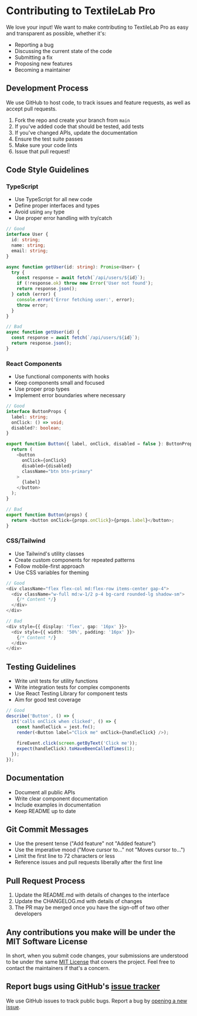 # Contributing to TextileLab Pro

We love your input! We want to make contributing to TextileLab Pro as easy and transparent as possible, whether it's:

- Reporting a bug
- Discussing the current state of the code
- Submitting a fix
- Proposing new features
- Becoming a maintainer

## Development Process

We use GitHub to host code, to track issues and feature requests, as well as accept pull requests.

1. Fork the repo and create your branch from `main`
2. If you've added code that should be tested, add tests
3. If you've changed APIs, update the documentation
4. Ensure the test suite passes
5. Make sure your code lints
6. Issue that pull request!

## Code Style Guidelines

### TypeScript

- Use TypeScript for all new code
- Define proper interfaces and types
- Avoid using `any` type
- Use proper error handling with try/catch

```typescript
// Good
interface User {
  id: string;
  name: string;
  email: string;
}

async function getUser(id: string): Promise<User> {
  try {
    const response = await fetch(`/api/users/${id}`);
    if (!response.ok) throw new Error('User not found');
    return response.json();
  } catch (error) {
    console.error('Error fetching user:', error);
    throw error;
  }
}

// Bad
async function getUser(id) {
  const response = await fetch(`/api/users/${id}`);
  return response.json();
}
```

### React Components

- Use functional components with hooks
- Keep components small and focused
- Use proper prop types
- Implement error boundaries where necessary

```typescript
// Good
interface ButtonProps {
  label: string;
  onClick: () => void;
  disabled?: boolean;
}

export function Button({ label, onClick, disabled = false }: ButtonProps) {
  return (
    <button
      onClick={onClick}
      disabled={disabled}
      className="btn btn-primary"
    >
      {label}
    </button>
  );
}

// Bad
export function Button(props) {
  return <button onClick={props.onClick}>{props.label}</button>;
}
```

### CSS/Tailwind

- Use Tailwind's utility classes
- Create custom components for repeated patterns
- Follow mobile-first approach
- Use CSS variables for theming

```typescript
// Good
<div className="flex flex-col md:flex-row items-center gap-4">
  <div className="w-full md:w-1/2 p-4 bg-card rounded-lg shadow-sm">
    {/* Content */}
  </div>
</div>

// Bad
<div style={{ display: 'flex', gap: '16px' }}>
  <div style={{ width: '50%', padding: '16px' }}>
    {/* Content */}
  </div>
</div>
```

## Testing Guidelines

- Write unit tests for utility functions
- Write integration tests for complex components
- Use React Testing Library for component tests
- Aim for good test coverage

```typescript
// Good
describe('Button', () => {
  it('calls onClick when clicked', () => {
    const handleClick = jest.fn();
    render(<Button label="Click me" onClick={handleClick} />);
    
    fireEvent.click(screen.getByText('Click me'));
    expect(handleClick).toHaveBeenCalledTimes(1);
  });
});
```

## Documentation

- Document all public APIs
- Write clear component documentation
- Include examples in documentation
- Keep README up to date

## Git Commit Messages

- Use the present tense ("Add feature" not "Added feature")
- Use the imperative mood ("Move cursor to..." not "Moves cursor to...")
- Limit the first line to 72 characters or less
- Reference issues and pull requests liberally after the first line

## Pull Request Process

1. Update the README.md with details of changes to the interface
2. Update the CHANGELOG.md with details of changes
3. The PR may be merged once you have the sign-off of two other developers

## Any contributions you make will be under the MIT Software License

In short, when you submit code changes, your submissions are understood to be under the same [MIT License](http://choosealicense.com/licenses/mit/) that covers the project. Feel free to contact the maintainers if that's a concern.

## Report bugs using GitHub's [issue tracker](https://github.com/yourusername/textile-lab-pro/issues)

We use GitHub issues to track public bugs. Report a bug by [opening a new issue](https://github.com/yourusername/textile-lab-pro/issues/new).
